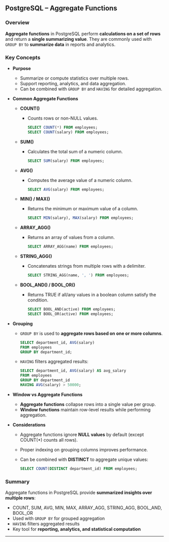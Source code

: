 ## PostgreSQL – Aggregate Functions

### Overview

**Aggregate functions** in PostgreSQL perform **calculations on a set of rows** and return a **single summarizing value**. They are commonly used with `GROUP BY` to **summarize data** in reports and analytics.

### Key Concepts

* **Purpose**

  * Summarize or compute statistics over multiple rows.
  * Support reporting, analytics, and data aggregation.
  * Can be combined with `GROUP BY` and `HAVING` for detailed aggregation.

* **Common Aggregate Functions**

  * **COUNT()**

    * Counts rows or non-NULL values.

      ```sql
      SELECT COUNT(*) FROM employees;
      SELECT COUNT(salary) FROM employees;
      ```
  * **SUM()**

    * Calculates the total sum of a numeric column.

      ```sql
      SELECT SUM(salary) FROM employees;
      ```
  * **AVG()**

    * Computes the average value of a numeric column.

      ```sql
      SELECT AVG(salary) FROM employees;
      ```
  * **MIN() / MAX()**

    * Returns the minimum or maximum value of a column.

      ```sql
      SELECT MIN(salary), MAX(salary) FROM employees;
      ```
  * **ARRAY\_AGG()**

    * Returns an array of values from a column.

      ```sql
      SELECT ARRAY_AGG(name) FROM employees;
      ```
  * **STRING\_AGG()**

    * Concatenates strings from multiple rows with a delimiter.

      ```sql
      SELECT STRING_AGG(name, ', ') FROM employees;
      ```
  * **BOOL\_AND() / BOOL\_OR()**

    * Returns TRUE if all/any values in a boolean column satisfy the condition.

      ```sql
      SELECT BOOL_AND(active) FROM employees;
      SELECT BOOL_OR(active) FROM employees;
      ```

* **Grouping**

  * `GROUP BY` is used to **aggregate rows based on one or more columns**.

    ```sql
    SELECT department_id, AVG(salary)
    FROM employees
    GROUP BY department_id;
    ```
  * `HAVING` filters aggregated results:

    ```sql
    SELECT department_id, AVG(salary) AS avg_salary
    FROM employees
    GROUP BY department_id
    HAVING AVG(salary) > 50000;
    ```

* **Window vs Aggregate Functions**

  * **Aggregate functions** collapse rows into a single value per group.
  * **Window functions** maintain row-level results while performing aggregation.

* **Considerations**

  * Aggregate functions ignore **NULL values** by default (except COUNT(\*) counts all rows).
  * Proper indexing on grouping columns improves performance.
  * Can be combined with **DISTINCT** to aggregate unique values:

    ```sql
    SELECT COUNT(DISTINCT department_id) FROM employees;
    ```

### Summary

Aggregate functions in PostgreSQL provide **summarized insights over multiple rows**:

* COUNT, SUM, AVG, MIN, MAX, ARRAY\_AGG, STRING\_AGG, BOOL\_AND, BOOL\_OR
* Used with `GROUP BY` for grouped aggregation
* `HAVING` filters aggregated results
* Key tool for **reporting, analytics, and statistical computation**

---
